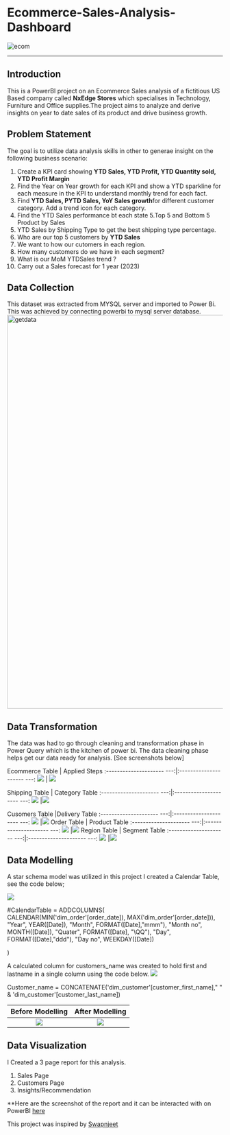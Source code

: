 # Ecommerce-Sales-Analysis-Dashboard
![ecom](https://github.com/OmobaCoder/Ecommerce-Analysis/assets/107421646/ae5641da-2266-4b63-8e13-01649d6eb5f9)

---

## Introduction
This is a PowerBI project on an Ecommerce Sales analysis of a fictitious US Based company called **NxEdge Stores** which specialises in Technology, Furniture and Office supplies.The project aims to analyze and derive insights on year to date sales of its product and drive business growth.


## Problem Statement
The goal is to utilize data analysis skills in other to generae insight on the following business scenario:
1. Create a KPI card showing **YTD Sales, YTD Profit, YTD Quantity sold, YTD Profit Margin**
2. Find the Year on Year growth for each KPI and show a YTD sparkline for each measure in the KPI to understand monthly trend for each fact.
3. Find **YTD Sales, PYTD Sales, YoY Sales growth**for different customer category. Add a trend icon for each category.
4. Find the YTD Sales performance bt each state
5.Top 5 and Bottom 5 Product by Sales
6. YTD Sales by Shipping Type to get the best shipping type percentage.
7. Who are our top 5 customers by **YTD Sales**
8. We want to how our cutomers in each region.
9. How many customers do we have in each segment?
10. What is our MoM YTDSales trend ?
11. Carry out a Sales forecast for 1 year (2023)

## Data Collection
This dataset was extracted from MYSQL server and imported to Power Bi. This was achieved by connecting powerbi to mysql server database.
<img width="918" alt="getdata" src="https://github.com/OmobaCoder/Ecommerce-Analysis/assets/107421646/badc7522-4521-464e-b1ee-beaa7a4e1c86">

## Data Transformation
The data was had to go through cleaning and transformation phase in Power Query which is the kitchen of power bi. The data cleaning phase helps get our data ready for analysis. [See screenshots below]

   Ecommerce Table         | Applied Steps
:--------------------- ---:|:--------------------- ---:
![](FactTable.png)         | ![](applied_steps.png)

Shipping Table             | Category Table
:--------------------- ---:|:--------------------- ---:
![](dim_shipping.png)      |![](dim_category.png)

Cusomers Table             |Delivery Table
:--------------------- ---:|:--------------------- ---:
![](dim_customer.png)      |![](dim_delivery.png)
Order Table                | Product Table
:--------------------- ---:|:--------------------- ---:
![](dim_order.png)         |![](dim_product.png)
Region Table               |    Segment Table
:--------------------- ---:|:--------------------- ---:
![](dim_region.png)         |![](dim_segment.png)


## Data Modelling
A star schema model was utilized in this project
I created a Calendar Table, see the code below;

![](calendar_Table.png)

   #CalendarTable = 
   ADDCOLUMNS(
       CALENDAR(MIN('dim_order'[order_date]), MAX('dim_order'[order_date])),
       "Year", YEAR([Date]),
       "Month", FORMAT([Date],"mmm"),
       "Month no", MONTH([Date]),
       "Quater", FORMAT([Date], "\QQ"),
       "Day", FORMAT([Date],"ddd"),
       "Day no", WEEKDAY([Date])

   )
   
 A calculated column for customers_name was created to hold first and lastname in a single column using the code below.
 ![](Transform.png) 
 
 Customer_name = CONCATENATE('dim_customer'[customer_first_name]," " &  'dim_customer'[customer_last_name])


  Before Modelling          | After Modelling
:--------------------------:|:------------------------:
![](Before_Modelling.png)     |   ![](After_Modelling.png)



## Data Visualization
 I Created a 3 page report for this analysis.
 1. Sales Page
 2. Customers Page
 3. Insights/Recommendation

**Here are the screenshot of the report and it can be interacted with on PowerBI [here](https://tinyurl.com/5n94sckr)


This project was inspired by [Swapnjeet](https://www.linkedin.com/in/swapnjeet-s-58a673273)
